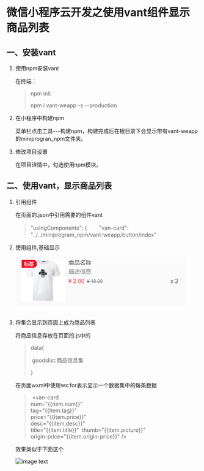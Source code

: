 # 微信小程序云开发之使用vant组件显示商品列表

##  一、安装vant

1. 使用npm安装vant

   在终端：

   > npm init
   >
   > npm i vant-weapp -s --production

2. 在小程序中构建npm

   菜单栏点击工具---构建npm，构建完成后在根目录下会显示带有vant-weapp的miniprogran_npm文件夹。

3. 修改项目设置

   在项目详情中，勾选使用npm模块。

   
## 二、使用vant，显示商品列表

1. 引用组件

   在页面的.json中引用需要的组件vant

   > "usingComponents": {
   > 　　"van-card": "../../miniprogram_npm/vant-weapp/button/index" 


2. 使用组件,基础显示

   > <van-card  
   > num="2"  
   > tag="标签"  
   > price="2.00"  
   > desc="描述信息"    
   > title="商品标题" 
   > thumb="https://img.yzcdn.cn/vant/t-thirt.jpg"  
   > origin-price="10.00" 
   > /> 

   ![image text]( https://github.com/KerenHHH/MyWeeklyShare/blob/master/pictures/vant1.png  )
   
3. 将集合显示到页面上成为商品列表

   将商品信息存放在页面的.js中的

   > data{
   >
   > ​	goodslist:商品信息集
   >
   > }

   在页面wxml中使用wx:for表示显示一个数据集中的每条数据

   > <view wx:for="{{goodslist}}">
   >
   > ​	<van-card  
   > ​	num="{{item.num}}"  
   > ​	tag="{{item.tag}}"  
   > ​	price="{{item.price}}"  
   > ​	desc="{{item.desc}}"    
   > ​	title="{{item.title}}" 
   > ​	thumb="{{item.picture}}"  
   > ​	origin-price="{{item.origin-price}}" 
   >   /> 
   >
   > </view>

   效果类似于下面这个

   ![image text]( https://timgsa.baidu.com/timg?image&quality=80&size=b9999_10000&sec=1574422244563&di=8be5f488b45415b0fae62ba5a4b1c5a0&imgtype=0&src=http%3A%2F%2Fimg.zcool.cn%2Fcommunity%2F01fe295541ee58000001714a20fd7a.jpg%401280w_1l_2o_100sh.png )